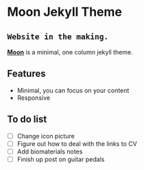 # Moon Jekyll Theme
  
## `Website in the making.`
    
**[Moon](https://taylantatli.github.io/Moon)** is a minimal, one column jekyll theme.

## Features
* Minimal, you can focus on your content
* Responsive

## To do list
- [ ] Change icon picture
- [ ] Figure out how to deal with the links to CV
- [ ] Add biomaterials notes
- [ ] Finish up post on guitar pedals